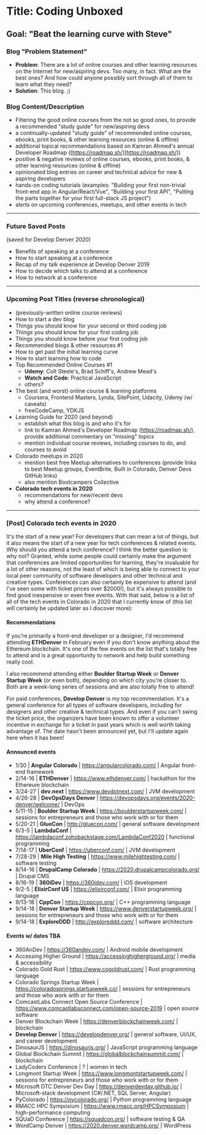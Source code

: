 # Title: Coding Unboxed #
## Goal: "Beat the learning curve with Steve" ##

### Blog "Problem Statement" ###

- **Problem**: There are a lot of online courses and other learning resources on the Internet for new/aspiring devs. Too many, in fact. What are the best ones? And how could anyone possibly sort through all of them to learn what they need?
- **Solution**: This blog. ;)

### Blog Content/Description ###
- Filtering the good online courses from the not so good ones, to provide a recommended "study guide" for new/aspiring devs
 - a continually-updated "study guide" of recommended online courses, ebooks, print books, & other learning resources (online & offline)
 - additional topical recommendations based on Kamran Ahmed's annual Developer Roadmap ([https://roadmap.sh/](https://roadmap.sh/))
 - positive & negative reviews of online courses, ebooks, print books, & other learning resources (online & offline)
- opinionated blog entries on career and technical advice for new & aspiring developers
- hands-on coding tutorials (examples: "Building your first non-trivial front-end app in Angular/React/Vue", "Building your first API", "Putting the parts together for your first full-stack JS project")
- alerts on upcoming conferences, meetups, and other events in tech

----------

### Future Saved Posts ###

(saved for Develop Denver 2020)

- Benefits of speaking at a conference
- How to start speaking at a conference
- Recap of my talk experience at Develop Denver 2019
- How to decide which talks to attend at a conference
- How to network at a conference

----------

### Upcoming Post Titles (reverse chronological) ###

* (previously-written online course reviews)
* How to start a dev blog
* Things you should know for your second or third coding job
* Things you should know for your first coding job
* Things you should know before your first coding job
* Recommended blogs & other resources #1
* How to get past the initial learning curve
* How to start learning how to code
* Top Recommended Online Courses #1
  * **Udemy**: Colt Steele's, Brad Schiff's, Andrew Mead's
  * **Watch and Code**: Practical JavaScript
  * others?
* The best (and worst) online course & learning platforms
  * Coursera, Frontend Masters, Lynda, SitePoint, Udacity, Udemy (w/ caveats)
  * freeCodeCamp, YDKJS
* Learning Guide for 2020 (and beyond)
  * establish what this blog is and who it's for
  * link to Kamran Ahmed's Developer Roadmap (https://roadmap.sh/), provide additional commentary on "missing" topics
  * mention individual course reviews, including courses to do, and courses to avoid
* Colorado meetups in 2020
  * mention best free Meetup alternatives to conferences (provide links to best Meetup groups, EventBrite, Built in Colorado, Denver Devs GitHub links)
  * also mention Bootcampers Collective
* **Colorado tech events in 2020**
  * recommendations for new/recent devs
  * why attend a conference?

----------

### [Post] Colorado tech events in 2020 ###

It's the start of a new year! For developers that can mean a lot of things, but it also means the start of a new year for tech conferences & related events. Why should you attend a tech conference? I think the better question is: why not? Granted, while some people could certainly make the argument that conferences are limited opportunities for learning, they're invaluable for a lot of other reasons, not the least of which is being able to connect to your local peer community of software developers and other technical and creative types. Conferences can also certainly be expensive to attend (and I've seen some with ticket prices over $2000!), but it's always possible to find good inexpensive or even free events. With that said, below is a list of all of the tech events in Colorado in 2020 that I currently know of (this list will certainly be updated later as I discover more):

#### Recommendations ####

If you're primarily a front-end developer or a designer, I'd recommend attending **ETHDenver** in February even if you don't know anything about the Ethereum blockchain. It's one of the few events on the list that's totally free to attend and is a great opportunity to network and help build something really cool.

I also recommend attending either **Boulder Startup Week** or **Denver Startup Week** (or even both), depending on which city you're closer to. Both are a week-long series of sessions and are also totally free to attend!

For paid conferences, **Develop Denver** is my top recommendation. It's a general conference for all types of software developers, including for designers and other creative & technical types. And even if you can't swing the ticket price, the organizers have been known to offer a volunteer incentive in exchange for a ticket in past years which is well worth taking advantage of. The date hasn't been announced yet, but I'll update again here when it has been!

#### Announced events ####

- 1/30 | **Angular Colorado** | https://angularcolorado.com/ | Angular front-end framework
- 2/14-16 | **ETHDenver** | https://www.ethdenver.com/ | hackathon for the Ethereum blockchain
- 3/24-27 | **dev.next** | https://www.devdotnext.com/ | JVM development
- 4/26-28 | **DevOpsDays Denver** | https://devopsdays.org/events/2020-denver/welcome/ | DevOps
- 5/11-15 | **Boulder Startup Week** | https://boulderstartupweek.com/ | sessions for entrepreneurs and those who work with or for them
- 5/20-21 | **GlueCon** | http://gluecon.com/ | general software development
- 6/3-5 | **LambdaConf** | https://lambdaconf.zohobackstage.com/LambdaConf2020 | functional programming
- 7/14-17 | **UberConf** | https://uberconf.com/ | JVM development
- 7/28-29 | **Mile High Testing** | https://www.milehightesting.com/ | software testing
- 8/14-16 | **DrupalCamp Colorado** | https://2020.drupalcampcolorado.org/ | Drupal CMS
- 8/16-19 | **360iDev** | https://360idev.com/ | iOS development
- 9/2-5 | **ElixirConf US** | https://elixirconf.com/ | Elixir programming language
- 9/13-18 | **CppCon** | https://cppcon.org/ | C++ programming language
- 9/14-18 | **Denver Startup Week** | https://www.denverstartupweek.org/ | sessions for entrepreneurs and those who work with or for them
- 9/14-18 | **ExploreDDD** | http://exploreddd.com/ | software architecture

#### Events w/ dates TBA ####

- 360AnDev | https://360andev.com/ | Android mobile development
- Accessing Higher Ground | https://accessinghigherground.org/ | media & accessibility
- Colorado Gold Rust | https://www.cogoldrust.com/ | Rust programming language
- Colorado Springs Startup Week | https://coloradosprings.startupweek.co/ | sessions for entrepreneurs and those who work with or for them
- ComcastLabs Connect Open Source Conference | https://www.comcastlabsconnect.com/open-source-2019 | open source software
- Denver Blockchain Week | https://denverblockchainweek.com/ | blockchain
- **Develop Denver** | https://developdenver.org/ | general software, UI/UX, and career development
- DinosaurJS | https://dinosaurjs.org/ | JavaScript programming language
- Global Blockchain Summit | https://globalblockchainsummit.com/ | blockchain
- LadyCoders Conference | ? | women in tech
- Longmont Startup Week | https://www.longmontstartupweek.com/ | sessions for entrepreneurs and those who work with or for them
- Microsoft DTC Denver Dev Day | https://denverdevday.github.io/ | Microsoft-stack development (C#/.NET, SQL Server, Angular)
- PyColorado | https://pycolorado.org/ | Python programming language
- RMACC HPC Symposium | https://www.rmacc.org/HPCSymposium | high-performance computing
- SQUaD Conference | https://squadcon.org/ | software testing & QA
- WordCamp Denver | https://2020.denver.wordcamp.org/ | WordPress